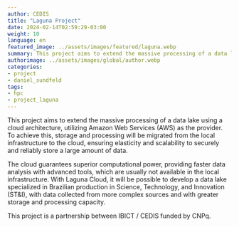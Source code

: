 ```yaml
---
author: CEDIS
title: "Laguna Project"
date: 2024-02-14T02:59:29-03:00
weight: 10
language: en
featured_image: ../assets/images/featured/laguna.webp
summary: This project aims to extend the massive processing of a data lake using a cloud architecture, utilizing Amazon Web Services (AWS) as the provider.
authorimage: ../assets/images/global/author.webp
categories: 
- project
- daniel_sundfeld
tags:
- hpc
- project_laguna
---
```


This project aims to extend the massive processing of a data lake using a cloud architecture, utilizing Amazon Web Services (AWS) as the provider. To achieve this, storage and processing will be migrated from the local infrastructure to the cloud, ensuring elasticity and scalability to securely and reliably store a large amount of data.

The cloud guarantees superior computational power, providing faster data analysis with advanced tools, which are usually not available in the local infrastructure. With Laguna Cloud, it will be possible to develop a data lake specialized in Brazilian production in Science, Technology, and Innovation (ST&I), with data collected from more complex sources and with greater storage and processing capacity.

This project is a partnership between IBICT / CEDIS funded by CNPq.